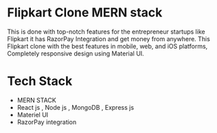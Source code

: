 # Flipkart Clone MERN stack
 This is done with top-notch features for the entrepreneur startups like Flipkart it has RazorPay Integration and get money from anywhere.
 This Flipkart clone with the best features in mobile, web, and iOS platforms, Completely responsive design using Material UI.


# Tech Stack
- MERN STACK
- React js , Node js , MongoDB , Express js
- Materiel UI
- RazorPay integration
